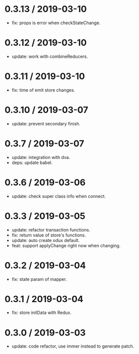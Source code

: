 # 0.3.13 / 2019-03-10

- fix: props is error when checkStateChange.

# 0.3.12 / 2019-03-10

- update: work with combineReducers.

# 0.3.11 / 2019-03-10

- fix: time of emit store changes.

# 0.3.10 / 2019-03-07

- update: prevent secondary finish.

# 0.3.7 / 2019-03-07

- update: integration with dva.
- deps: update babel.

# 0.3.6 / 2019-03-06

- update: check super class info when connect.

# 0.3.3 / 2019-03-05

- update: refactor transaction functions.
- fix: return value of store's functions.
- update: auto create odux default.
- feat: support applyChange right now when changing.

# 0.3.2 / 2019-03-04

- fix: state param of mapper.

# 0.3.1 / 2019-03-04

- fix: store initData with Redux.

# 0.3.0 / 2019-03-03

- update: code refactor, use immer instead to generate patch.
